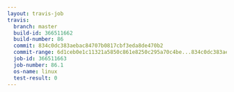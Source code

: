 ```yaml
---
layout: travis-job
travis:
  branch: master
  build-id: 366511662
  build-number: 86
  commit: 834c0dc383aebac84707b0817cbf3eda8de470b2
  commit-range: 6d1ceb0e1c11321a5850c861e8250c295a70c4be...834c0dc383aebac84707b0817cbf3eda8de470b2
  job-id: 366511663
  job-number: 86.1
  os-name: linux
  test-result: 0
---
```

